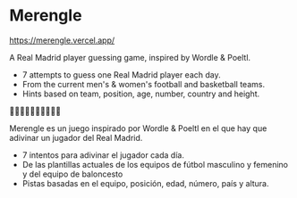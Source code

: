 # Merengle
https://merengle.vercel.app/

A Real Madrid player guessing game, inspired by Wordle & Poeltl.

- 7 attempts to guess one Real Madrid player each day.
- From the current men's & women's football and basketball teams.
- Hints based on team, position, age, number, country and height.

🤍🤍🤍🤍🤍🤍🤍🤍🤍🤍

Merengle es un juego inspirado por Wordle & Poeltl en el que hay que adivinar un jugador del Real Madrid.

- 7 intentos para adivinar el jugador cada día.
- De las plantillas actuales de los equipos de fútbol masculino y femenino y del equipo de baloncesto
- Pistas basadas en el equipo, posición, edad, número, país y altura.
